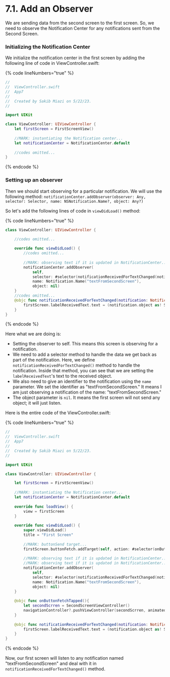 # 7.1. Add an Observer

We are sending data from the second screen to the first screen. So, we need to observe the Notification Center for any notifications sent from the Second Screen.

### Initializing the Notification Center

We initialize the notification center in the first screen by adding the following line of code in ViewController.swift:

{% code lineNumbers="true" %}
```swift
//
//  ViewController.swift
//  App7
//
//  Created by Sakib Miazi on 5/22/23.
//

import UIKit

class ViewController: UIViewController {
    let firstScreen = FirstScreenView()
    
    //MARK: instantiating the Notification center...
    let notificationCenter = NotificationCenter.default
    
    //codes omitted...
}
```
{% endcode %}

### Setting up an observer

Then we should start observing for a particular notification. We will use the following method: `notificationCenter.addObserver(observer: Any, selector: Selector, name: NSNotification.Name?, object: Any?)`

So let's add the following lines of code in `viewDidLoad()` method:

{% code lineNumbers="true" %}
```swift
class ViewController: UIViewController {

    //codes omitted...
    
    override func viewDidLoad() {
        //codes omitted...
        
        //MARK: observing text if it is updated in NotificationCenter...
        notificationCenter.addObserver(
            self, 
            selector: #selector(notificationReceivedForTextChanged(notification:)),
            name: Notification.Name("textFromSecondScreen"),
            object: nil)
    }
    //codes omitted...
    @objc func notificationReceivedForTextChanged(notification: Notification){
        firstScreen.labelReceivedText.text = (notification.object as! String)
    }
}
```
{% endcode %}

Here what we are doing is:

* Setting the observer to self. This means this screen is observing for a notification.
* We need to add a selector method to handle the data we get back as part of the notification. Here, we define `notificationReceivedForTextChanged()` method to handle the notification. Inside that method, you can see that we are setting the `labelReceivedText`'s text to the received object.
* We also need to give an identifier to the notification using the `name` parameter. We set the identifier as "textFromSecondScreen." It means I am just observing a notification of the name: "textFromSecondScreen."
* The object parameter is `nil`. It means the first screen will not send any object; it will just listen.

Here is the entire code of the ViewController.swift:

{% code lineNumbers="true" %}
```swift
//
//  ViewController.swift
//  App7
//
//  Created by Sakib Miazi on 5/22/23.
//

import UIKit

class ViewController: UIViewController {

    let firstScreen = FirstScreenView()
    
    //MARK: instantiating the Notification center...
    let notificationCenter = NotificationCenter.default
    
    override func loadView() {
        view = firstScreen
    }
    
    override func viewDidLoad() {
        super.viewDidLoad()
        title = "First Screen"
        
        //MARK: buttonSend target...
        firstScreen.buttonFetch.addTarget(self, action: #selector(onButtonFetchTapped), for: .touchUpInside)
        
        //MARK: observing text if it is updated in NotificationCenter...
        //MARK: observing text if it is updated in NotificationCenter...
        notificationCenter.addObserver(
            self, 
            selector: #selector(notificationReceivedForTextChanged(notification:)),
            name: Notification.Name("textFromSecondScreen"),
            object: nil)
    }
    
    @objc func onButtonFetchTapped(){
        let secondScrren = SecondScreenViewController()
        navigationController?.pushViewController(secondScrren, animated: true)
    }
    
    @objc func notificationReceivedForTextChanged(notification: Notification){
        firstScreen.labelReceivedText.text = (notification.object as! String)
    }
}


```
{% endcode %}

Now, our first screen will listen to any notification named "textFromSecondScreen" and deal with it in `notificationReceivedForTextChanged()` method.
